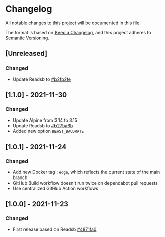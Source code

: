 # Changelog
All notable changes to this project will be documented in this file.

The format is based on [Keep a Changelog](https://keepachangelog.com/en/1.0.0/),
and this project adheres to [Semantic Versioning](https://semver.org/spec/v2.0.0.html).

## [Unreleased]
### Changed
- Update Readsb to [#b2fb2fe](https://github.com/wiedehopf/readsb/commit/b2fb2fe053d9589d5c00f5cb62e49d7797fde7cf)

## [1.1.0] - 2021-11-30
### Changed
- Update Alpine from 3.14 to 3.15
- Update Readsb to [#b27ba6b](https://github.com/wiedehopf/readsb/commit/b27ba6bde1d31e8eef6b75d7c7e15adec5d0d0f3)
- Added new option `BEAST_BAUDRATE`

## [1.0.1] - 2021-11-24
### Changed
- Add new Docker tag `:edge`, which reflects the current state of the main branch
- GitHub Build workflow doesn't run twice on dependabot pull requests
- Use centralized GitHub Action workflows

## [1.0.0] - 2021-11-23
### Changed
- First release based on Readsb [#4871fa0](https://github.com/wiedehopf/readsb/tree/4871fa05f322eb9be62d30a3fba6e8bb952308d0)
